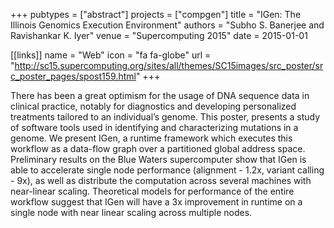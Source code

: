 +++
pubtypes = ["abstract"]
projects = ["compgen"]
title = "IGen: The Illinois Genomics Execution Environment"
authors = "Subho S. Banerjee and Ravishankar K. Iyer"
venue = "Supercomputing 2015"
date = 2015-01-01

[[links]]
  name = "Web"
  icon = "fa fa-globe"
  url = "http://sc15.supercomputing.org/sites/all/themes/SC15images/src_poster/src_poster_pages/spost159.html"
+++

There has been a great optimism for the usage of DNA sequence data in clinical practice, notably for
diagnostics and developing personalized treatments tailored to an individual’s genome. This poster,
presents a study of software tools used in identifying and characterizing mutations in a genome. We
present IGen, a runtime framework which executes this workflow as a data-flow graph over a
partitioned global address space. Preliminary results on the Blue Waters supercomputer show that
IGen is able to accelerate single node performance (alignment - 1.2x, variant calling - 9x), as well
as distribute the computation across several machines with near-linear scaling. Theoretical models
for performance of the entire workflow suggest that IGen will have a 3x improvement in runtime on a
single node with near linear scaling across multiple nodes.
